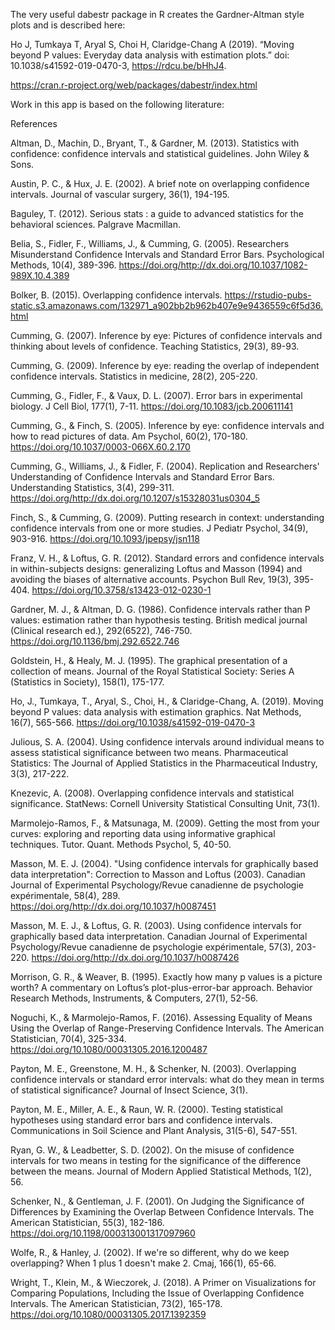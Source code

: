 The very useful dabestr package in R creates the Gardner-Altman style plots and is described here:

Ho J, Tumkaya T, Aryal S, Choi H, Claridge-Chang A (2019). “Moving beyond P values: Everyday data analysis with estimation plots.” doi: 10.1038/s41592-019-0470-3, https://rdcu.be/bHhJ4. 

https://cran.r-project.org/web/packages/dabestr/index.html



Work in this app is based on the following literature:

References

Altman, D., Machin, D., Bryant, T., & Gardner, M. (2013). Statistics with confidence: confidence intervals and statistical guidelines. John Wiley & Sons. 

Austin, P. C., & Hux, J. E. (2002). A brief note on overlapping confidence intervals. Journal of vascular surgery, 36(1), 194-195. 

Baguley, T. (2012). Serious stats : a guide to advanced statistics for the behavioral sciences. Palgrave Macmillan. 

Belia, S., Fidler, F., Williams, J., & Cumming, G. (2005). Researchers Misunderstand Confidence Intervals and Standard Error Bars. Psychological Methods, 10(4), 389-396. https://doi.org/http://dx.doi.org/10.1037/1082-989X.10.4.389 

Bolker, B. (2015). Overlapping confidence intervals. https://rstudio-pubs-static.s3.amazonaws.com/132971_a902bb2b962b407e9e9436559c6f5d36.html

Cumming, G. (2007). Inference by eye: Pictures of confidence intervals and thinking about levels of confidence. Teaching Statistics, 29(3), 89-93. 

Cumming, G. (2009). Inference by eye: reading the overlap of independent confidence intervals. Statistics in medicine, 28(2), 205-220. 

Cumming, G., Fidler, F., & Vaux, D. L. (2007). Error bars in experimental biology. J Cell Biol, 177(1), 7-11. https://doi.org/10.1083/jcb.200611141 

Cumming, G., & Finch, S. (2005). Inference by eye: confidence intervals and how to read pictures of data. Am Psychol, 60(2), 170-180. https://doi.org/10.1037/0003-066X.60.2.170 

Cumming, G., Williams, J., & Fidler, F. (2004). Replication and Researchers' Understanding of Confidence Intervals and Standard Error Bars. Understanding Statistics, 3(4), 299-311. https://doi.org/http://dx.doi.org/10.1207/s15328031us0304_5 

Finch, S., & Cumming, G. (2009). Putting research in context: understanding confidence intervals from one or more studies. J Pediatr Psychol, 34(9), 903-916. https://doi.org/10.1093/jpepsy/jsn118 

Franz, V. H., & Loftus, G. R. (2012). Standard errors and confidence intervals in within-subjects 
designs: generalizing Loftus and Masson (1994) and avoiding the biases of alternative accounts. Psychon Bull Rev, 19(3), 395-404. https://doi.org/10.3758/s13423-012-0230-1 

Gardner, M. J., & Altman, D. G. (1986). Confidence intervals rather than P values: estimation rather than hypothesis testing. British medical journal (Clinical research ed.), 292(6522), 746-750. https://doi.org/10.1136/bmj.292.6522.746 

Goldstein, H., & Healy, M. J. (1995). The graphical presentation of a collection of means. Journal of the Royal Statistical Society: Series A (Statistics in Society), 158(1), 175-177. 

Ho, J., Tumkaya, T., Aryal, S., Choi, H., & Claridge-Chang, A. (2019). Moving beyond P values: data analysis with estimation graphics. Nat Methods, 16(7), 565-566. https://doi.org/10.1038/s41592-019-0470-3 

Julious, S. A. (2004). Using confidence intervals around individual means to assess statistical significance between two means. Pharmaceutical Statistics: The Journal of Applied Statistics in the Pharmaceutical Industry, 3(3), 217-222. 

Knezevic, A. (2008). Overlapping confidence intervals and statistical significance. StatNews: Cornell University Statistical Consulting Unit, 73(1). 

Marmolejo-Ramos, F., & Matsunaga, M. (2009). Getting the most from your curves: exploring and reporting data using informative graphical techniques. Tutor. Quant. Methods Psychol, 5, 40-50. 

Masson, M. E. J. (2004). "Using confidence intervals for graphically based data interpretation": Correction to Masson and Loftus (2003). Canadian Journal of Experimental Psychology/Revue canadienne de psychologie expérimentale, 58(4), 289. https://doi.org/http://dx.doi.org/10.1037/h0087451 

Masson, M. E. J., & Loftus, G. R. (2003). Using confidence intervals for graphically based data interpretation. Canadian Journal of Experimental Psychology/Revue canadienne de psychologie expérimentale, 57(3), 203-220. https://doi.org/http://dx.doi.org/10.1037/h0087426 

Morrison, G. R., & Weaver, B. (1995). Exactly how many p values is a picture worth? A commentary on Loftus’s plot-plus-error-bar approach. Behavior Research Methods, Instruments, & Computers, 27(1), 52-56. 

Noguchi, K., & Marmolejo-Ramos, F. (2016). Assessing Equality of Means Using the Overlap of Range-Preserving Confidence Intervals. The American Statistician, 70(4), 325-334. https://doi.org/10.1080/00031305.2016.1200487 

Payton, M. E., Greenstone, M. H., & Schenker, N. (2003). Overlapping confidence intervals or standard error intervals: what do they mean in terms of statistical significance? Journal of Insect Science, 3(1). 

Payton, M. E., Miller, A. E., & Raun, W. R. (2000). Testing statistical hypotheses using standard error bars and confidence intervals. Communications in Soil Science and Plant Analysis, 31(5-6), 547-551. 

Ryan, G. W., & Leadbetter, S. D. (2002). On the misuse of confidence intervals for two means in testing for the significance of the difference between the means. Journal of Modern Applied Statistical Methods, 1(2), 56. 

Schenker, N., & Gentleman, J. F. (2001). On Judging the Significance of Differences by Examining the Overlap Between Confidence Intervals. The American Statistician, 55(3), 182-186. https://doi.org/10.1198/000313001317097960 

Wolfe, R., & Hanley, J. (2002). If we're so different, why do we keep overlapping? When 1 plus 1 doesn't make 2. Cmaj, 166(1), 65-66. 

Wright, T., Klein, M., & Wieczorek, J. (2018). A Primer on Visualizations for Comparing Populations, Including the Issue of Overlapping Confidence Intervals. The American Statistician, 73(2), 165-178. https://doi.org/10.1080/00031305.2017.1392359 
